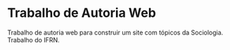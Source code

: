 # Trabalho de Autoria Web

Trabalho de autoria web para construir um site com tópicos da Sociologia.
Trabalho do IFRN.
